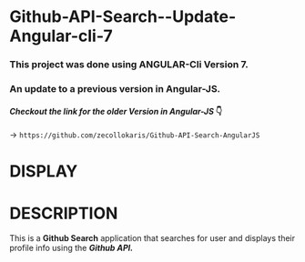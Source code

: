 # Github-API-Search--Update-Angular-cli-7

### **This project was done using ANGULAR-Cli Version 7.** 

### **An update to a previous version in Angular-JS.**

#### ***Checkout the link for the older Version in Angular-JS*** :point_down:

-> ```https://github.com/zecollokaris/Github-API-Search-AngularJS```

# DISPLAY


# DESCRIPTION

This is a **Github Search** application that searches for user and displays their profile info using the ***Github API.***
